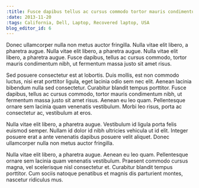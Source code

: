 ```yaml
---
:title: Fusce dapibus tellus ac cursus commodo tortor mauris condimentum nibh
:date: 2013-11-20
:tags: California, Dell, Laptop, Recovered laptop, USA
blog_editor_id: 6
---
```


Donec ullamcorper nulla non metus auctor fringilla. Nulla vitae elit libero, a pharetra augue. Nulla vitae elit libero, a pharetra augue. Nulla vitae elit libero, a pharetra augue. Fusce dapibus, tellus ac cursus commodo, tortor mauris condimentum nibh, ut fermentum massa justo sit amet risus.

Sed posuere consectetur est at lobortis. Duis mollis, est non commodo luctus, nisi erat porttitor ligula, eget lacinia odio sem nec elit. Aenean lacinia bibendum nulla sed consectetur. Curabitur blandit tempus porttitor. Fusce dapibus, tellus ac cursus commodo, tortor mauris condimentum nibh, ut fermentum massa justo sit amet risus. Aenean eu leo quam. Pellentesque ornare sem lacinia quam venenatis vestibulum. Morbi leo risus, porta ac consectetur ac, vestibulum at eros.

<!--more-->

Nulla vitae elit libero, a pharetra augue. Vestibulum id ligula porta felis euismod semper. Nullam id dolor id nibh ultricies vehicula ut id elit. Integer posuere erat a ante venenatis dapibus posuere velit aliquet. Donec ullamcorper nulla non metus auctor fringilla.

Nulla vitae elit libero, a pharetra augue. Aenean eu leo quam. Pellentesque ornare sem lacinia quam venenatis vestibulum. Praesent commodo cursus magna, vel scelerisque nisl consectetur et. Curabitur blandit tempus porttitor. Cum sociis natoque penatibus et magnis dis parturient montes, nascetur ridiculus mus.